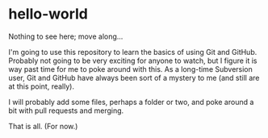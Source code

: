 # hello-world
Nothing to see here; move along...

I'm going to use this repository to learn the basics of using Git and GitHub. Probably not going to be very exciting for anyone to watch, but I figure it is way past time for me to poke around with this. As a long-time Subversion user, Git and GitHub have always been sort of a mystery to me (and still are at this point, really).

I will probably add some files, perhaps a folder or two, and poke around a bit with pull requests and merging.

That is all. (For now.)
